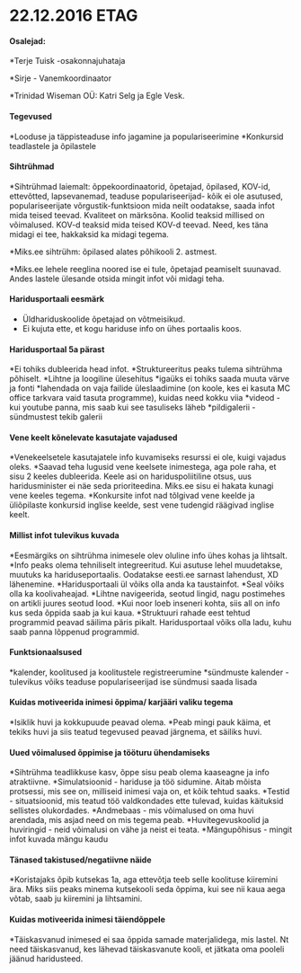 # 22.12.2016 ETAG

#### Osalejad:

*Terje Tuisk -osakonnajuhataja

*Sirje - Vanemkoordinaator

*Trinidad Wiseman OÜ: Katri Selg ja Egle Vesk.

#### Tegevused
*Looduse ja täppisteaduse info jagamine ja populariseerimine
*Konkursid teadlastele ja õpilastele

#### Sihtrühmad
*Sihtrühmad laiemalt: õppekoordinaatorid, õpetajad, õpilased, KOV-id, ettevõtted, lapsevanemad, teaduse populariseerijad- kõik ei ole asutused, populariseerijate võrgustik-funktsioon mida neilt oodatakse, saada infot mida teised teevad. Kvaliteet on märksõna. Koolid teaksid millised on võimalused. KOV-d teaksid mida teised KOV-d teevad. Need, kes täna midagi ei tee, hakkaksid ka midagi tegema.

*Miks.ee sihtrühm: õpilased alates põhikooli 2. astmest.

*Miks.ee lehele reeglina noored ise ei tule, õpetajad peamiselt suunavad. Andes lastele ülesande otsida mingit infot või midagi teha.

#### Haridusportaali eesmärk
* Üldhariduskoolide õpetajad on võtmeisikud. 
* Ei kujuta ette, et kogu hariduse info on ühes portaalis koos. 

#### Haridusportaal 5a pärast
*Ei tohiks dubleerida head infot. 
*Struktureeritus peaks tulema sihtrühma põhiselt.
*Lihtne ja loogiline ülesehitus
*igaüks ei tohiks saada muuta värve ja fonti
*lahendada on vaja failide üleslaadimine (on koole, kes ei kasuta MC office tarkvara vaid tasuta programme), kuidas need kokku viia
*videod - kui youtube panna, mis saab kui see tasuliseks läheb
*pildigalerii - sündmustest tekib galerii

#### Vene keelt kõnelevate kasutajate vajadused
*Venekeelsetele kasutajatele info kuvamiseks resurssi ei ole, kuigi vajadus oleks. 
*Saavad teha lugusid vene keelsete inimestega, aga pole raha, et sisu 2 keeles dubleerida. Keele asi on hariduspoliitiline otsus, uus haridusminister ei näe seda prioriteedina. Miks.ee sisu ei hakata kunagi vene keeles tegema.
*Konkursite infot nad tõlgivad vene keelde ja üliõpilaste konkursid inglise keelde, sest vene tudengid räägivad inglise keelt.

#### Millist infot tulevikus kuvada
*Eesmärgiks on sihtrühma inimesele olev oluline info ühes kohas ja lihtsalt. 
*Info peaks olema tehniliselt integreeritud. Kui asutuse lehel muudetakse, muutuks ka hariduseportaalis. Oodatakse eesti.ee sarnast lahendust, XD lähenemine.
*Haridusportaali ül võiks olla anda ka taustainfot.
*Seal võiks olla ka koolivaheajad.
*Lihtne navigeerida, seotud lingid, nagu postimehes on artikli juures seotud lood.
*Kui noor loeb inseneri kohta, siis all on info kus seda õppida saab ja kui kaua.
*Struktuuri rahade eest tehtud programmid peavad säilima päris pikalt. Haridusportaal võiks olla ladu, kuhu saab panna lõppenud programmid.

#### Funktsionaalsused
*kalender, koolitused ja koolitustele registreerumine
*sündmuste kalender -  tulevikus võiks teaduse populariseerijad ise sündmusi saada lisada

#### Kuidas motiveerida inimesi õppima/ karjääri valiku tegema
*Isiklik huvi ja kokkupuude peavad olema. 
*Peab mingi pauk käima, et tekiks huvi ja siis teatud tegevused peavad järgnema, et säiliks huvi.

#### Uued võimalused õppimise ja tööturu ühendamiseks
*Sihtrühma teadlikkuse kasv, õppe sisu peab olema kaaseagne ja info atraktiivne.
*Simulatsioonid - hariduse ja töö sidumine. Aitab mõista protsessi, mis see on, milliseid inimesi vaja on, et kõik tehtud saaks.
*Testid - situatsioonid, mis teatud töö valdkondades ette tulevad, kuidas käituksid sellistes olukordades.
*Andmebaas - mis võimalused on oma huvi arendada, mis asjad need on mis tegema peab.
*Huvitegevuskoolid ja huviringid - neid võimalusi on vähe ja neist ei teata.
*Mängupõhisus - mingit infot kuvada mängu kaudu

#### Tänased takistused/negatiivne näide
*Koristajaks õpib kutsekas 1a, aga ettevõtja teeb selle koolituse kiiremini ära. Miks siis peaks minema kutsekooli seda õppima, kui see nii kaua aega võtab, saab ju kiiremini ja lihtsamini.

#### Kuidas motiveerida inimesi täiendõppele
*Täiskasvanud inimesed ei saa õppida samade materjalidega, mis lastel. Nt need täiskasvanud, kes lähevad täiskasvanute kooli, et jätkata oma pooleli jäänud haridusteed.
